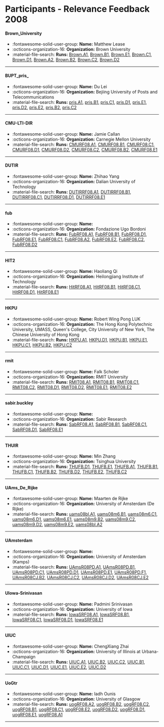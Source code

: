 # Participants - Relevance Feedback 2008 

#### Brown_University 
 - :fontawesome-solid-user-group: **Name:** Matthew Lease 
 - :octicons-organization-16: **Organization:** Brown University 
 - :material-file-search: **Runs:** [Brown.A1](./runs.md#brown.a1), [Brown.B1](./runs.md#brown.b1), [Brown.E1](./runs.md#brown.e1), [Brown.C1](./runs.md#brown.c1), [Brown.D1](./runs.md#brown.d1), [Brown.A2](./runs.md#brown.a2), [Brown.B2](./runs.md#brown.b2), [Brown.C2](./runs.md#brown.c2), [Brown.D2](./runs.md#brown.d2) 

---
#### BUPT_pris_ 
 - :fontawesome-solid-user-group: **Name:** Du Lei 
 - :octicons-organization-16: **Organization:**  Bejiing University of Posts and Telecommunications 
 - :material-file-search: **Runs:** [pris.A1](./runs.md#pris.a1), [pris.B1](./runs.md#pris.b1), [pris.C1](./runs.md#pris.c1), [pris.D1](./runs.md#pris.d1), [pris.E1](./runs.md#pris.e1), [pris.D2](./runs.md#pris.d2), [pris.E2](./runs.md#pris.e2), [pris.B2](./runs.md#pris.b2), [pris.C2](./runs.md#pris.c2) 

---
#### CMU-LTI-DIR 
 - :fontawesome-solid-user-group: **Name:** Jamie Callan 
 - :octicons-organization-16: **Organization:** Carnegie Mellon University 
 - :material-file-search: **Runs:** [CMURF08.A1](./runs.md#cmurf08.a1), [CMURF08.B1](./runs.md#cmurf08.b1), [CMURF08.C1](./runs.md#cmurf08.c1), [CMURF08.D1](./runs.md#cmurf08.d1), [CMURF08.D2](./runs.md#cmurf08.d2), [CMURF08.C2](./runs.md#cmurf08.c2), [CMURF08.B2](./runs.md#cmurf08.b2), [CMURF08.E1](./runs.md#cmurf08.e1) 

---
#### DUTIR 
 - :fontawesome-solid-user-group: **Name:**  Zhihao Yang 
 - :octicons-organization-16: **Organization:**  Dalian University of Technology 
 - :material-file-search: **Runs:** [DUTIRRF08.A1](./runs.md#dutirrf08.a1), [DUTIRRF08.B1](./runs.md#dutirrf08.b1), [DUTIRRF08.C1](./runs.md#dutirrf08.c1), [DUTIRRF08.D1](./runs.md#dutirrf08.d1), [DUTIRRF08.E1](./runs.md#dutirrf08.e1) 

---
#### fub 
 - :fontawesome-solid-user-group: **Name:**  
 - :octicons-organization-16: **Organization:** Fondazione Ugo Bordoni 
 - :material-file-search: **Runs:** [FubRF08.A1](./runs.md#fubrf08.a1), [FubRF08.B1](./runs.md#fubrf08.b1), [FubRF08.D1](./runs.md#fubrf08.d1), [FubRF08.E1](./runs.md#fubrf08.e1), [FubRF08.C1](./runs.md#fubrf08.c1), [FubRF08.A2](./runs.md#fubrf08.a2), [FubRF08.E2](./runs.md#fubrf08.e2), [FubRF08.C2](./runs.md#fubrf08.c2), [FubRF08.D2](./runs.md#fubrf08.d2) 

---
#### HIT2 
 - :fontawesome-solid-user-group: **Name:** Haoliang Qi 
 - :octicons-organization-16: **Organization:** Heilongjiang Institute of Technology 
 - :material-file-search: **Runs:** [HitRF08.A1](./runs.md#hitrf08.a1), [HitRF08.B1](./runs.md#hitrf08.b1), [HitRF08.C1](./runs.md#hitrf08.c1), [HitRF08.D1](./runs.md#hitrf08.d1), [HitRF08.E1](./runs.md#hitrf08.e1) 

---
#### HKPU 
 - :fontawesome-solid-user-group: **Name:** Robert Wing Pong LUK 
 - :octicons-organization-16: **Organization:** The Hong Kong Polytechnic University, UMASS, Queen's College, City University of New York, The Chinese University of Hong Kong 
 - :material-file-search: **Runs:** [HKPU.A1](./runs.md#hkpu.a1), [HKPU.D1](./runs.md#hkpu.d1), [HKPU.B1](./runs.md#hkpu.b1), [HKPU.E1](./runs.md#hkpu.e1), [HKPU.C1](./runs.md#hkpu.c1), [HKPU.B2](./runs.md#hkpu.b2), [HKPU.C2](./runs.md#hkpu.c2) 

---
#### rmit 
 - :fontawesome-solid-user-group: **Name:** Falk Scholer 
 - :octicons-organization-16: **Organization:** RMIT University 
 - :material-file-search: **Runs:** [RMIT08.A1](./runs.md#rmit08.a1), [RMIT08.B1](./runs.md#rmit08.b1), [RMIT08.C1](./runs.md#rmit08.c1), [RMIT08.C2](./runs.md#rmit08.c2), [RMIT08.D1](./runs.md#rmit08.d1), [RMIT08.D2](./runs.md#rmit08.d2), [RMIT08.E1](./runs.md#rmit08.e1), [RMIT08.E2](./runs.md#rmit08.e2) 

---
#### sabir.buckley 
 - :fontawesome-solid-user-group: **Name:**  
 - :octicons-organization-16: **Organization:** Sabir Research 
 - :material-file-search: **Runs:** [SabRF08.A1](./runs.md#sabrf08.a1), [SabRF08.B1](./runs.md#sabrf08.b1), [SabRF08.C1](./runs.md#sabrf08.c1), [SabRF08.D1](./runs.md#sabrf08.d1), [SabRF08.E1](./runs.md#sabrf08.e1) 

---
#### THUIR 
 - :fontawesome-solid-user-group: **Name:** Min Zhang 
 - :octicons-organization-16: **Organization:** Tsinghua University 
 - :material-file-search: **Runs:** [THUFB.D1](./runs.md#thufb.d1), [THUFB.E1](./runs.md#thufb.e1), [THUFB.A1](./runs.md#thufb.a1), [THUFB.B1](./runs.md#thufb.b1), [THUFB.C1](./runs.md#thufb.c1), [THUFB.B2](./runs.md#thufb.b2), [THUFB.D2](./runs.md#thufb.d2), [THUFB.E2](./runs.md#thufb.e2), [THUFB.C2](./runs.md#thufb.c2) 

---
#### UAms_De_Rijke 
 - :fontawesome-solid-user-group: **Name:** Maarten de Rijke 
 - :octicons-organization-16: **Organization:** University of Amsterdam (De Rijke) 
 - :material-file-search: **Runs:** [uams08bl.A1](./runs.md#uams08bl.a1), [uams08m6.B1](./runs.md#uams08m6.b1), [uams08m6.C1](./runs.md#uams08m6.c1), [uams08m6.D1](./runs.md#uams08m6.d1), [uams08m6.E1](./runs.md#uams08m6.e1), [uams08m9.B2](./runs.md#uams08m9.b2), [uams08m9.C2](./runs.md#uams08m9.c2), [uams08m9.D2](./runs.md#uams08m9.d2), [uams08m9.E2](./runs.md#uams08m9.e2), [uams08bl.A2](./runs.md#uams08bl.a2) 

---
#### UAmsterdam 
 - :fontawesome-solid-user-group: **Name:**  
 - :octicons-organization-16: **Organization:** University of Amsterdam (Kamps) 
 - :material-file-search: **Runs:** [UAmsR08PD.A1](./runs.md#uamsr08pd.a1), [UAmsR08PD.B1](./runs.md#uamsr08pd.b1), [UAmsR08PD.C1](./runs.md#uamsr08pd.c1), [UAmsR08PD.D1](./runs.md#uamsr08pd.d1), [UAmsR08PD.E1](./runs.md#uamsr08pd.e1), [UAmsR08PD.F1](./runs.md#uamsr08pd.f1), [UAmsR08CJ.B2](./runs.md#uamsr08cj.b2), [UAmsR08CJ.C2](./runs.md#uamsr08cj.c2), [UAmsR08CJ.D2](./runs.md#uamsr08cj.d2), [UAmsR08CJ.E2](./runs.md#uamsr08cj.e2) 

---
#### UIowa-Srinivasan 
 - :fontawesome-solid-user-group: **Name:** Padmini Srinivasan 
 - :octicons-organization-16: **Organization:** University of Iowa 
 - :material-file-search: **Runs:** [IowaSRF08.A1](./runs.md#iowasrf08.a1), [IowaSRF08.B1](./runs.md#iowasrf08.b1), [IowaSRF08.C1](./runs.md#iowasrf08.c1), [IowaSRF08.D1](./runs.md#iowasrf08.d1), [IowaSRF08.E1](./runs.md#iowasrf08.e1) 

---
#### UIUC 
 - :fontawesome-solid-user-group: **Name:** ChengXiang Zhai 
 - :octicons-organization-16: **Organization:** University of Illinois at Urbana-Champaign 
 - :material-file-search: **Runs:** [UIUC.A1](./runs.md#uiuc.a1), [UIUC.B2](./runs.md#uiuc.b2), [UIUC.C2](./runs.md#uiuc.c2), [UIUC.B1](./runs.md#uiuc.b1), [UIUC.C1](./runs.md#uiuc.c1), [UIUC.D1](./runs.md#uiuc.d1), [UIUC.E1](./runs.md#uiuc.e1), [UIUC.E2](./runs.md#uiuc.e2), [UIUC.D2](./runs.md#uiuc.d2) 

---
#### UoGtr 
 - :fontawesome-solid-user-group: **Name:**  Iadh Ounis 
 - :octicons-organization-16: **Organization:**  University of Glasgow 
 - :material-file-search: **Runs:** [uogRF08.A2](./runs.md#uogrf08.a2), [uogRF08.B2](./runs.md#uogrf08.b2), [uogRF08.C2](./runs.md#uogrf08.c2), [uogRF08.B1](./runs.md#uogrf08.b1), [uogRF08.C1](./runs.md#uogrf08.c1), [uogRF08.E2](./runs.md#uogrf08.e2), [uogRF08.D2](./runs.md#uogrf08.d2), [uogRF08.D1](./runs.md#uogrf08.d1), [uogRF08.E1](./runs.md#uogrf08.e1), [uogRF08.A1](./runs.md#uogrf08.a1) 

---
